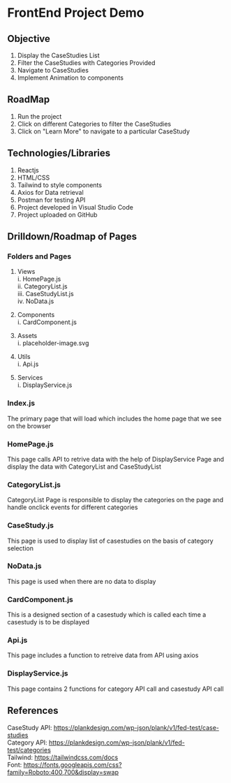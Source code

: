 # FrontEnd Project Demo

## Objective

1. Display the CaseStudies List
2. Filter the CaseStudies with Categories Provided
3. Navigate to CaseStudies
4. Implement Animation to components

## RoadMap

1. Run the project
2. Click on different Categories to filter the CaseStudies
3. Click on "Learn More" to navigate to a particular CaseStudy

## Technologies/Libraries

1. Reactjs
2. HTML/CSS
3. Tailwind to style components
4. Axios for Data retrieval
5. Postman for testing API
6. Project developed in Visual Studio Code
7. Project uploaded on GitHub

## Drilldown/Roadmap of Pages

### Folders and Pages

1. Views\
    i. HomePage.js\
   ii. CategoryList.js\
  iii. CaseStudyList.js\
   iv. NoData.js
   
2. Components\
   i. CardComponent.js
   
3. Assets\
   i. placeholder-image.svg
   
4. Utils\
   i. Api.js
   
5. Services\
   i. DisplayService.js

### Index.js

The primary page that will load which includes the home page that we see on the browser

### HomePage.js

This page calls API to retrive data with the help of DisplayService Page and display the data with CategoryList and CaseStudyList

### CategoryList.js

CategoryList Page is responsible to display the categories on the page and handle onclick events for different categories

### CaseStudy.js

This page is used to display list of casestudies on the basis of category selection 

### NoData.js

This page is used when there are no data to display

### CardComponent.js

This is a designed section of a casestudy which is called each time a casestudy is to be displayed

### Api.js

This page includes a function to retreive data from API using axios

### DisplayService.js

This page contains 2 functions for category API call and casestudy API call

## References

CaseStudy API: https://plankdesign.com/wp-json/plank/v1/fed-test/case-studies \
Category API: https://plankdesign.com/wp-json/plank/v1/fed-test/categories \
Tailwind: https://tailwindcss.com/docs \
Font: https://fonts.googleapis.com/css?family=Roboto:400,700&display=swap
